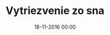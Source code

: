 ---
title: 'Vytriezvenie zo sna'
synopsis: Druhá svetová vojna má na slovenskú spoločnosť čoraz väčší dopad, aj preto v nej rastú opozičné nálady. Rozširuje sa partizánske hnutie a znepokojenie ľudáckych predstaviteľov narastá. Koniec vojny môže pre Slovensko znamenať aj koniec jeho samostatnosti.
published: true
disabled: true
announce_date: 'Zverejníme onedlho'
date: '18-11-2016 00:00'
slug: chapter-4
routes:
    default: /chapters/4-Vytriezvenie-zo-sna
    canonical: /chapters/4-Vytriezvenie-zo-sna
    aliases:
        - /chapters/4
chapterNumber: 4
titleStyled: <span class='f-uni-grotesk-bold'>Vytriezvenie</span> <span class='f-moyenage'>zo sna</span>
description: '4. kapitola: Vytriezvenie zo sna'
image: tiso.jpg
---